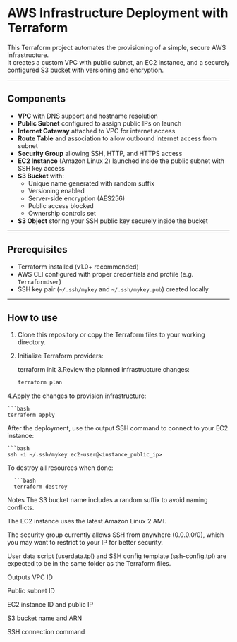 # AWS Infrastructure Deployment with Terraform

This Terraform project automates the provisioning of a simple, secure AWS infrastructure.  
It creates a custom VPC with public subnet, an EC2 instance, and a securely configured S3 bucket with versioning and encryption.

---

## Components

- **VPC** with DNS support and hostname resolution
- **Public Subnet** configured to assign public IPs on launch
- **Internet Gateway** attached to VPC for internet access
- **Route Table** and association to allow outbound internet access from subnet
- **Security Group** allowing SSH, HTTP, and HTTPS access
- **EC2 Instance** (Amazon Linux 2) launched inside the public subnet with SSH key access
- **S3 Bucket** with:
  - Unique name generated with random suffix
  - Versioning enabled
  - Server-side encryption (AES256)
  - Public access blocked
  - Ownership controls set
- **S3 Object** storing your SSH public key securely inside the bucket

---

## Prerequisites

- Terraform installed (v1.0+ recommended)
- AWS CLI configured with proper credentials and profile (e.g. `TerraformUser`)
- SSH key pair (`~/.ssh/mykey` and `~/.ssh/mykey.pub`) created locally

---

## How to use

1. Clone this repository or copy the Terraform files to your working directory.
2. Initialize Terraform providers:

   terraform init
3.Review the planned infrastructure changes:

    ```bash
    terraform plan

4.Apply the changes to provision infrastructure:

    ```bash
    terraform apply

After the deployment, use the output SSH command to connect to your EC2 instance:

    ```bash
    ssh -i ~/.ssh/mykey ec2-user@<instance_public_ip>
To destroy all resources when done:

      ```bash
      terraform destroy
Notes
The S3 bucket name includes a random suffix to avoid naming conflicts.

The EC2 instance uses the latest Amazon Linux 2 AMI.

The security group currently allows SSH from anywhere (0.0.0.0/0), which you may want to restrict to your IP for better security.

User data script (userdata.tpl) and SSH config template (ssh-config.tpl) are expected to be in the same folder as the Terraform files.

Outputs
VPC ID

Public subnet ID

EC2 instance ID and public IP

S3 bucket name and ARN

SSH connection command

